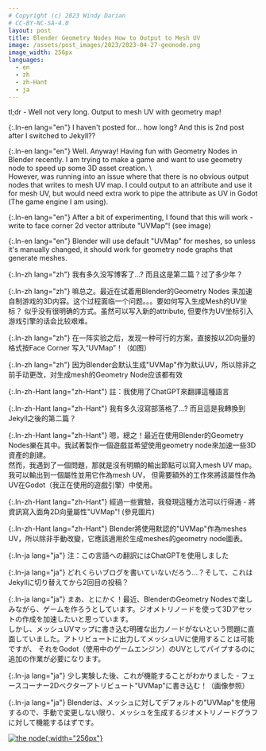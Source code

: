 ```yaml
---
# Copyright (c) 2023 Windy Darian
# CC-BY-NC-SA-4.0
layout: post
title: Blender Geometry Nodes How to Output to Mesh UV
image: /assets/post_images/2023/2023-04-27-geonode.png
image_width: 256px
languages:
  - en
  - zh
  - zh-Hant
  - ja
---
```


tl;dr - Well not very long. Output to mesh UV with geometry map! 
<!--more-->

{:.ln-en lang="en"}
I haven't posted for... how long? And this is 2nd post after I switched to Jekyll??

{:.ln-en lang="en"}
Well. Anyway! Having fun with Geometry Nodes in Blender recently. I am trying to make a game and want to use geometry node to speed up some 3D asset creation. \  
However, was running into an issue where that there is no obvious output nodes that writes to mesh UV map. I could output to an attribute and use it for mesh UV, 
but would need extra work to pipe the attribute as UV in Godot (The game engine I am using).

{:.ln-en lang="en"}
After a bit of experimenting, I found that this will work - write to face corner 2d vector attribute "UVMap"! (see image)

{:.ln-en lang="en"}
Blender will use default "UVMap" for meshes, so unless it's manually changed, it should work for geometry node graphs that generate meshes.

{:.ln-zh lang="zh"}
我有多久没写博客了...? 而且这是第二篇？过了多少年？

{:.ln-zh lang="zh"}
嘛总之。最近在试着用Blender的Geometry Nodes 来加速自制游戏的3D内容。这个过程面临一个问题。。。要如何写入生成Mesh的UV坐标？ 似乎没有很明确的方式。虽然可以写入新的attribute, 但要作为UV坐标引入游戏引擎的话会比较艰难。

{:.ln-zh lang="zh"}
在一阵实验之后，发现一种可行的方案，直接按以2D向量的格式按Face Corner 写入“UVMap”！（如图）

{:.ln-zh lang="zh"}
因为Blender会默认生成"UVMap"作为默认UV，所以除非之前手动更改，对生成mesh的Geometry Node应该都有效

{:.ln-zh-Hant lang="zh-Hant"}
註：我使用了ChatGPT來翻譯這種語言

{:.ln-zh-Hant lang="zh-Hant"}
我有多久沒寫部落格了...? 而且這是我轉換到Jekyll之後的第二篇？

{:.ln-zh-Hant lang="zh-Hant"}
嗯，總之！最近在使用Blender的Geometry Nodes樂在其中。我試著製作一個遊戲並希望使用geometry node來加速一些3D資產的創建。\
然而，我遇到了一個問題，那就是沒有明顯的輸出節點可以寫入mesh UV map。我可以輸出到一個屬性並用它作為mesh UV，
但需要額外的工作來將該屬性作為UV在Godot（我正在使用的遊戲引擎）中使用。

{:.ln-zh-Hant lang="zh-Hant"}
經過一些實驗，我發現這種方法可以行得通 - 將資訊寫入面角2D向量屬性"UVMap"! (參見圖片)

{:.ln-zh-Hant lang="zh-Hant"}
Blender將使用默認的"UVMap"作為meshes UV，所以除非手動改變，它應該適用於生成meshes的geometry node圖表。

{:.ln-ja lang="ja"}
注：この言語への翻訳にはChatGPTを使用しました

{:.ln-ja lang="ja"}
どれくらいブログを書いていないだろう...？そして、これはJekyllに切り替えてから2回目の投稿？

{:.ln-ja lang="ja"}
まあ、とにかく！最近、BlenderのGeometry Nodesで楽しみながら、ゲームを作ろうとしています。ジオメトリノードを使って3Dアセットの作成を加速したいと思っています。\
しかし、メッシュUVマップに書き込む明確な出力ノードがないという問題に直面していました。アトリビュートに出力してメッシュUVに使用することは可能ですが、
それをGodot（使用中のゲームエンジン）のUVとしてパイプするのに追加の作業が必要になります。

{:.ln-ja lang="ja"}
少し実験した後、これが機能することがわかりました - フェースコーナー2Dベクターアトリビュート"UVMap"に書き込む！（画像参照）

{:.ln-ja lang="ja"}
Blenderは、メッシュに対してデフォルトの"UVMap"を使用するので、手動で変更しない限り、メッシュを生成するジオメトリノードグラフに対して機能するはずです。

[![the node]({{page.image}}){:width="256px"}]({{page.image}})
